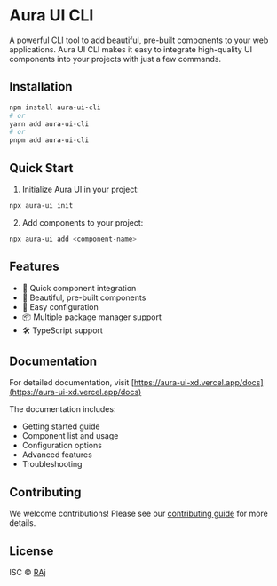 # Aura UI CLI

A powerful CLI tool to add beautiful, pre-built components to your web applications. Aura UI CLI makes it easy to integrate high-quality UI components into your projects with just a few commands.

## Installation

```bash
npm install aura-ui-cli
# or
yarn add aura-ui-cli
# or
pnpm add aura-ui-cli
```

## Quick Start

1. Initialize Aura UI in your project:
```bash
npx aura-ui init
```

2. Add components to your project:
```bash
npx aura-ui add <component-name>
```

## Features

- 🚀 Quick component integration
- 🎨 Beautiful, pre-built components
- 🔧 Easy configuration
- 📦 Multiple package manager support
- 🛠️ TypeScript support

## Documentation

For detailed documentation, visit [https://aura-ui-xd.vercel.app/docs](https://aura-ui-xd.vercel.app/docs)

The documentation includes:
- Getting started guide
- Component list and usage
- Configuration options
- Advanced features
- Troubleshooting

## Contributing

We welcome contributions! Please see our [contributing guide](https://aura-ui-xd.vercel.app) for more details.

## License

ISC © [RAj](https://github.com/codewithevilxd)
